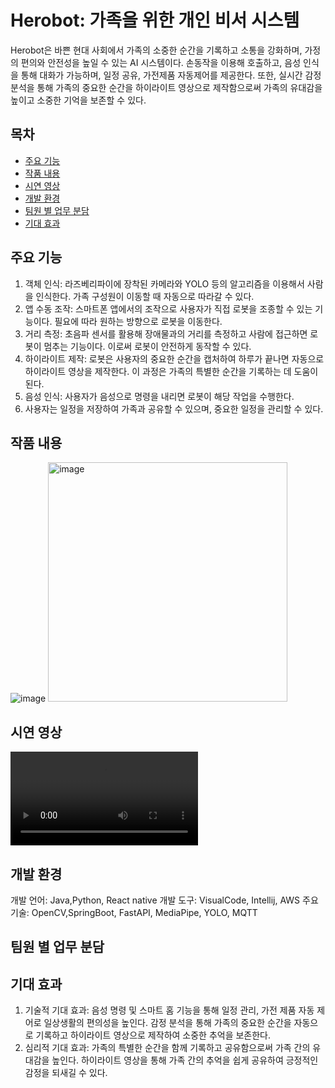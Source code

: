 # Herobot: 가족을 위한 개인 비서 시스템
Herobot은 바쁜 현대 사회에서 가족의 소중한 순간을 기록하고 소통을 강화하며, 가정의 편의와 안전성을 높일 수 있는 AI 시스템이다. 손동작을 이용해 호출하고, 음성 인식을 통해 대화가 가능하며, 일정 공유, 가전제품 자동제어를 제공한다. 또한, 실시간 감정 분석을 통해 가족의 중요한 순간을 하이라이트 영상으로 제작함으로써 가족의 유대감을 높이고 소중한 기억을 보존할 수 있다.

## 목차
- [주요 기능](#주요-기능)
- [작품 내용](#작품-내용)
- [시연 영상](#시연-영상)
- [개발 환경](#개발-환경)
- [팀원 별 업무 분담](#팀원-별-업무-분담)
- [기대 효과](#기대-효과)

## 주요 기능
 1) 객체 인식: 라즈베리파이에 장착된 카메라와 YOLO 등의 알고리즘을 이용해서 사람을 인식한다. 가족 구성원이 이동할 때 자동으로 따라갈 수 있다.
 2) 앱 수동 조작: 스마트폰 앱에서의 조작으로 사용자가 직접 로봇을 조종할 수 있는 기능이다. 필요에 따라 원하는 방향으로 로봇을 이동한다.
 3) 거리 측정: 초음파 센서를 활용해 장애물과의 거리를 측정하고 사람에 접근하면 로봇이 멈추는 기능이다. 이로써 로봇이 안전하게 동작할 수 있다.
 4) 하이라이트 제작: 로봇은 사용자의 중요한 순간을 캡처하여 하루가 끝나면 자동으로 하이라이트 영상을 제작한다. 이 과정은 가족의 특별한 순간을 기록하는 데 도움이 된다.
 5) 음성 인식: 사용자가 음성으로 명령을 내리면 로봇이 해당 작업을 수행한다.
 8) 사용자는 일정을 저장하여 가족과 공유할 수 있으며, 중요한 일정을 관리할 수 있다.

## 작품 내용
![image](https://github.com/user-attachments/assets/2a6f8bd3-76f4-48b8-8dde-d3e4ea062e24)
<img width="383" alt="image" src="https://github.com/user-attachments/assets/9bdb3b6a-8f99-4457-bc97-a624cc284d01" />

## 시연 영상
<video controls>
  <source src="https://github.com/Hajin99/Herobot/issues/1#issue-2757020938" type="video/mp4">
  Your browser does not support the video tag.
</video>

## 개발 환경
개발 언어: Java,Python, React native
개발 도구: VisualCode, Intellij, AWS
주요기술: OpenCV,SpringBoot, FastAPI, MediaPipe, YOLO, MQTT

## 팀원 별 업무 분담

## 기대 효과
 1) 기술적 기대 효과: 음성 명령 및 스마트 홈 기능을 통해 일정 관리, 가전 제품 자동 제어로 일상생활의 편의성을 높인다. 감정 분석을 통해 가족의 중요한 순간을 자동으로 기록하고 하이라이트 영상으로 제작하여 소중한 추억을 보존한다.
 2) 심리적 기대 효과: 가족의 특별한 순간을 함께 기록하고 공유함으로써 가족 간의 유대감을 높인다. 하이라이트 영상을 통해 가족 간의 추억을 쉽게 공유하여 긍정적인 감정을 되새길 수 있다.
